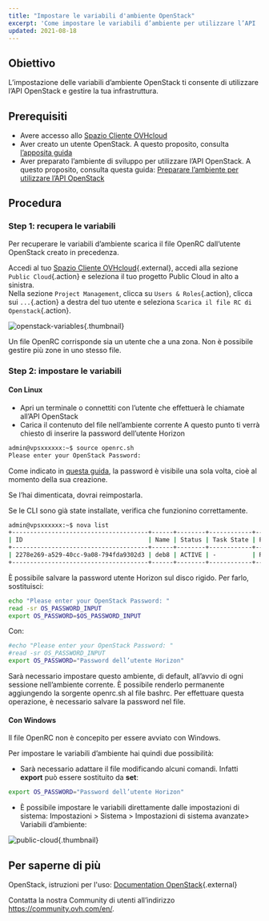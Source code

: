 ```yaml
---
title: "Impostare le variabili d'ambiente OpenStack"
excerpt: 'Come impostare le variabili d’ambiente per utilizzare l’API  di Openstack'
updated: 2021-08-18
---
```


## Obiettivo

L’impostazione delle variabili d’ambiente OpenStack ti consente di utilizzare l’API OpenStack e gestire la tua infrastruttura.

## Prerequisiti

- Avere accesso allo [Spazio Cliente OVHcloud](https://www.ovh.com/auth/?action=gotomanager&from=https://www.ovh.it/&ovhSubsidiary=it)
- Aver creato un utente OpenStack. A questo proposito, consulta [l’apposita guida](/pages/public_cloud/compute/create_and_delete_a_user)
- Aver preparato l’ambiente di sviluppo per utilizzare l’API OpenStack. A questo proposito, consulta questa guida: [Preparare l’ambiente per utilizzare l’API OpenStack](/pages/public_cloud/compute/prepare_the_environment_for_using_the_openstack_api)

## Procedura

### Step 1: recupera le variabili

Per recuperare le variabili d’ambiente scarica il file OpenRC dall’utente OpenStack creato in precedenza.

Accedi al tuo [Spazio Cliente OVHcloud](https://www.ovh.com/auth/?action=gotomanager&from=https://www.ovh.it/&ovhSubsidiary=it){.external}, accedi alla sezione `Public Cloud`{.action} e seleziona il tuo progetto Public Cloud in alto a sinistra.
<br> Nella sezione `Project Management`, clicca su `Users & Roles`{.action}, clicca sui `...`{.action} a destra del tuo utente e seleziona `Scarica il file RC di Openstack`{.action}.

![openstack-variables](images/pciopenstackvariables1e.png){.thumbnail}

Un file OpenRC corrisponde sia un utente che a una zona. Non è possibile gestire più zone in uno stesso file.

### Step 2: impostare le variabili

#### **Con Linux**

* Apri un terminale o connettiti con l’utente che effettuerà le chiamate all’API OpenStack
* Carica il contenuto del file nell’ambiente corrente A questo punto ti verrà chiesto di inserire la password dell’utente Horizon

```bash
admin@vpsxxxxxx:~$ source openrc.sh
Please enter your OpenStack Password:
```

Come indicato in [questa guida](/pages/public_cloud/compute/create_and_delete_a_user), la password è visibile una sola volta, cioè al momento della sua creazione.

Se l’hai dimenticata, dovrai reimpostarla.

Se le CLI sono già state installate, verifica che funzionino correttamente.

```bash
admin@vpsxxxxxx:~$ nova list
+--------------------------------------+------+--------+------------+-------------+------------------------+
| ID                                   | Name | Status | Task State | Power State | Networks               |
+--------------------------------------+------+--------+------------+-------------+------------------------+
| 2278e269-a529-40cc-9a08-794fda9302d3 | deb8 | ACTIVE | -          | Running     | Ext-Net=xx.xxx.xx.xxx |
+--------------------------------------+------+--------+------------+-------------+------------------------+
```

È possibile salvare la password utente Horizon sul disco rigido. Per farlo, sostituisci:

```bash
echo "Please enter your OpenStack Password: "
read -sr OS_PASSWORD_INPUT
export OS_PASSWORD=$OS_PASSWORD_INPUT
```

Con:

```bash
#echo "Please enter your OpenStack Password: "
#read -sr OS_PASSWORD_INPUT
export OS_PASSWORD="Password dell’utente Horizon"
```

Sarà necessario impostare questo ambiente, di default, all’avvio di ogni sessione nell’ambiente corrente. È possibile renderlo permanente aggiungendo la sorgente openrc.sh al file bashrc. Per effettuare questa operazione, è necessario salvare la password nel file.

#### **Con Windows**

Il file OpenRC non è concepito per essere avviato con Windows.

Per impostare le variabili d’ambiente hai quindi due possibilità:

- Sarà necessario adattare il file modificando alcuni comandi. Infatti **export** può essere sostituito da **set**:

```bash
export OS_PASSWORD="Password dell’utente Horizon"
```

- È possibile impostare le variabili direttamente dalle impostazioni di sistema:  Impostazioni > Sistema > Impostazioni di sistema avanzate> Variabili d’ambiente:

![public-cloud](images/pciopenstackvariables2.png){.thumbnail}

## Per saperne di più

OpenStack, istruzioni per l'uso: [Documentation OpenStack](https://docs.openstack.org/train/){.external}

Contatta la nostra Community di utenti all’indirizzo <https://community.ovh.com/en/>.